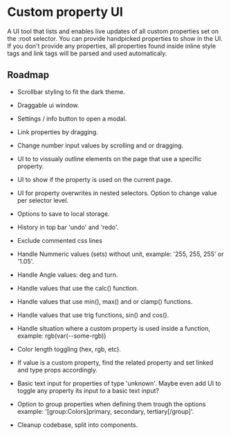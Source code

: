 # Custom property UI

A UI tool that lists and enables live updates of all custom properties set on the :root selector. You can provide handpicked properties to show in the UI. If you don't provide any properties, all properties found inside inline style tags and link tags will be parsed and used automaticaly.

## Roadmap

-   Scrollbar styling to fit the dark theme.
-   Draggable ui window.
-   Settings / info button to open a modal.
-   Link properties by dragging.
-   Change number input values by scrolling and or dragging.
-   UI to to vissualy outline elements on the page that use a specific property.
-   UI to show if the property is used on the current page.
-   UI for property overwrites in nested selectors. Option to change value per selector level. 
-   Options to save to local storage.
-   History in top bar 'undo' and 'redo'.
-   Exclude commented css lines

-   Handle Nummeric values (sets) without unit, example: '255, 255, 255' or '1.05'.
-   Handle Angle values: deg and turn.
-   Handle values that use the calc() function.
-   Handle values that use min(), max() and or clamp() functions.
-   Handle values that use trig functions, sin() and cos().
-   Handle situation where a custom property is used inside a function,
    example: rgb(var(--some-rgb))
-   Color length toggling (hex, rgb, etc).
-   If value is a custom property, find the related property and 
    set linked and type props accordingly. 
-   Basic text input for properties of type 'unknown'. Maybe even 
    add UI to toggle any property its input to a basic text input?
-   Option to group properties when defining them trough the options
    example: '[group:Colors]primary, secondary, tertiary[/group]'.

-   Cleanup codebase, split into components.
